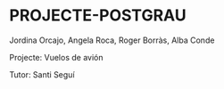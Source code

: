 # PROJECTE-POSTGRAU

Jordina Orcajo, Angela Roca, Roger Borràs, Alba Conde

Projecte: Vuelos de avión

Tutor: Santi Seguí
